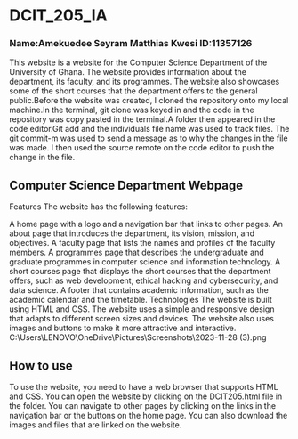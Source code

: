 # DCIT_205_IA
### Name:Amekuedee Seyram Matthias Kwesi  ID:11357126
  This website is a website for the Computer Science Department of the University of Ghana. The website provides information about the department, its faculty, and its programmes. The website also showcases some of the short courses that the department offers to the general public.Before the website was created, I cloned the repository onto my local machine.In the terminal, git clone was keyed in and the code in the repository was copy pasted in the terminal.A folder then appeared in the code editor.Git add and the individuals file name  was used to track files. The git commit-m was used to send a message as to why the changes in the file was made. I then used the source remote on the code editor to push the change in the file.
## Computer Science Department Webpage
Features
The website has the following features:

A home page with a logo and a navigation bar that links to other pages.
An about page that introduces the department, its vision, mission, and objectives.
A faculty page that lists the names and profiles of the faculty members.
A programmes page that describes the undergraduate and graduate programmes in computer science and information technology.
A short courses page that displays the short courses that the department offers, such as web development, ethical hacking and cybersecurity, and data science.
A footer that contains academic information, such as the academic calendar and the timetable.
Technologies
The website is built using HTML and CSS. The website uses a simple and responsive design that adapts to different screen sizes and devices. The website also uses images and buttons to make it more attractive and interactive.
C:\Users\LENOVO\OneDrive\Pictures\Screenshots\2023-11-28 (3).png

## How to use
To use the website, you need to have a web browser that supports HTML and CSS. You can open the website by clicking on the DCIT205.html file in the folder. You can navigate to other pages by clicking on the links in the navigation bar or the buttons on the home page. You can also download the images and files that are linked on the website.
